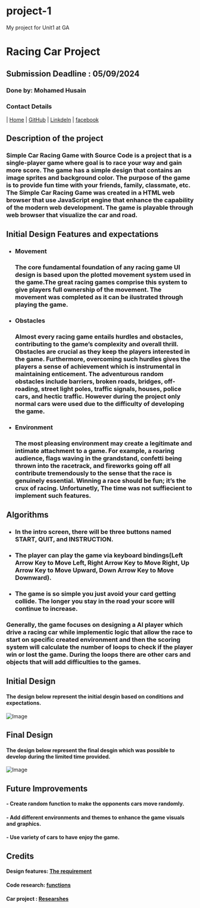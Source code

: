 # project-1
My project for Unit1 at GA
# **Racing Car Project**

## **Submission Deadline : 05/09/2024**

### **Done by: Mohamed Husain**

### Contact Details

| [Home](Racing-Cars.surge.sh)
| [GitHub](https://github.com/)
| [Linkdeln](https://www.linkedin.com/)
| [facebook](https://https://www.facebook.com/)

## Description of the project

### Simple Car Racing Game with Source Code is a project that is a single-player game where goal is to race your way and gain more score. The game has a simple design that contains an image sprites and background color. The purpose of the game is to provide fun time with your friends, family, classmate, etc. The Simple Car Racing Game was created in a HTML web browser that use JavaScript engine that enhance the capability of the modern web development. The game is playable through web browser that visualize the car and road.

## Initial Design Features and expectations 

  - ### Movement
    ### The core fundamental foundation of any racing game UI design is based upon the plotted movement system used in the game.The great racing games comprise this system to give players full ownership of the movement. The movement was completed as it can be ilustrated through playing the game.

  - ### Obstacles 
    ### Almost every racing game entails hurdles and obstacles, contributing to the game’s complexity and overall thrill. Obstacles are crucial as they keep the players interested in the game. Furthermore, overcoming such hurdles gives the players a sense of achievement which is instrumental in maintaining enticement. The adventurous random obstacles include barriers, broken roads, bridges, off-roading, street light poles, traffic signals, houses, police cars, and hectic traffic. However during the project only normal cars were used due to the difficulty of developing the game.
   
  - ### Environment
    ### The most pleasing environment may create a legitimate and intimate attachment to a game. For example, a roaring audience, flags waving in the grandstand, confetti being thrown into the racetrack, and fireworks going off all contribute tremendously to the sense that the race is genuinely essential. Winning a race should be fun; it’s the crux of racing. Unfortunetly, The time was not suffiecient to implement such features. 

## Algorithms
   - ### In the intro screen, there will be three buttons named START, QUIT, and INSTRUCTION.
   - ### The player can play the game via keyboard bindings(Left Arrow Key to Move Left, Right Arrow Key to Move Right, Up Arrow Key to Move Upward, Down Arrow Key to Move Downward). 
   - ### The game is so simple you just avoid your card getting collide. The longer you stay in the road your score will  continue to increase.

   ### Generally, the game focuses on designing a AI player which drive a racing car while implementic logic that allow the race to start on specific created environment and then the scoring system will calculate the number of loops to check if the player win or lost the game. During the loops there are other cars and objects that will add difficulties to the games.  

## Initial Design

#### The design below represent the initial desgin based on conditions and expectations.

![Image](https://www.sourcecodester.com/sites/default/files/images/razormist/simple-car-racing-game-using-javascript.png)

## Final Design 

#### The design below represent the final desgin which was possible to develop during the limited time provided.

![Image](https://i.postimg.cc/hGPhfSB0/Screenshot-2024-05-08-210103.jpg)
## Future Improvements 

#### - Create random function to make the opponents cars move randomly.
#### - Add different environments and themes to enhance the game visuals and graphics.
#### - Use variety of cars to have enjoy the game.

## Credits

#### Design features: [The requirement](https://www.cubix.co/blog/racing-game-mechanics-guide/)

#### Code research: [functions](https://stackoverflow.com/questions/2440377/javascript-collision-detection)

#### Car project : [Researshes](https://www.w3schools.com/cssref/css3_pr_animation-keyframes.php)

